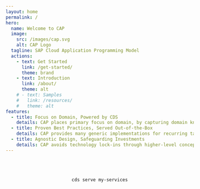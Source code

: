 ```yaml
---
layout: home
permalink: /
hero:
  name: Welcome to CAP
  image:
    src: /images/cap.svg
    alt: CAP Logo
  tagline: SAP Cloud Application Programming Model
  actions:
    - text: Get Started
      link: /get-started/
      theme: brand
    - text: Introduction
      link: /about/
      theme: alt
    # - text: Samples
    #   link: /resources/
    #   theme: alt
features:
  - title: Focus on Domain, Powered by CDS
    details: CAP places primary focus on domain, by capturing domain knowledge and intent instead of imperative coding — that means, What, not How
  - title: Proven Best Practices, Served Out-of-the-Box
    details: CAP provides many generic implementations for recurring tasks and best practices, distilled from proven SAP applications. Benefits are significantly accelerated development, minimized boilerplate code, and increased quality.
  - title: Agnostic Design, Safeguarding Investments
    details: CAP avoids technology lock-ins through higher-level concepts and APIs, which abstract low-level platform features and protocols to a large extent.
---
```


<div class="vp-doc" style="display:flex; justify-content:center; margin-top:50px;">

```:no-line-numbers
cds serve my-services
```

</div>
